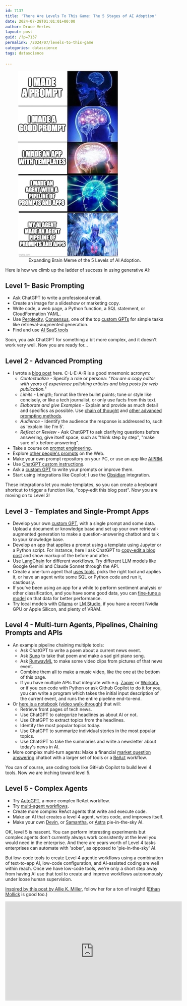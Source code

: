 ```yaml
---
id: 7137
title: 'There Are Levels To This Game: The 5 Stages of AI Adoption'
date: 2024-07-28T01:01:01+00:00
author: Druce Vertes
layout: post
guid: /?p=7137
permalink: /2024/07/levels-to-this-game
categories: datascience
tags: datascience

---
```

<figure>
  <img
  src="/assets/2024/5levels-of-ai-small.jpg"
  alt="Expanding Brain Meme of the 5 Levels of AI Adoption.">
  <figcaption style="text-align: center;">
  Expanding Brain Meme of the 5 Levels of AI Adoption.
  </figcaption>
</figure>

<!--more-->

Here is how we climb up the ladder of success in using generative AI:

## Level 1- Basic Prompting

- Ask ChatGPT to write a professional email.
- Create an image for a slideshow or marketing copy.
- Write code, a web page, a Python function, a SQL statement, or CloudFormation YAML.
- Use [Perplexity](https://www.perplexity.ai/), [Consensus](https://consensus.app/), one of the top [custom GPTs](https://gptstore.ai/) for simple tasks like retrieval-augmented generation.
- Find and use [AI SaaS tools](https://hackernoon.com/the-10-best-directories-for-ai-tools)

Soon, you ask ChatGPT for something a bit more complex, and it doesn't work very well. Now you are ready for…

## Level 2 - Advanced Prompting
- I wrote a [blog post](https://druce.ai/2024/01/prompting) here. C-L-E-A-R is a good mnemonic acronym:
	- *Contextualize* - Specify a role or persona: *"You are a copy editor with years of experience polishing articles and blog posts for web publication."*
	- *Limits* - Length; format like three bullet points; tone or style like concisely, or like a tech journalist, or only use facts from this text.
	- *Elaborate and give Examples* - Explain and provide as much detail and specifics as possible. Use [chain of thought](https://www.promptingguide.ai/techniques/cot) and [other advanced prompting methods](https://arxiv.org/abs/2407.12994).
	- *Audience* - Identify the audience the response is addressed to, such as 'explain like I'm 5'.
	- *Reflect or Review* - Ask ChatGPT to ask clarifying questions before answering, give itself space, such as "think step by step", "make sure of x before answering".
- Take a course on [prompt engineering](https://www.deeplearning.ai/short-courses/chatgpt-prompt-engineering-for-developers/).
- Explore [other people's prompts](https://github.com/f/awesome-chatgpt-prompts) on the Web.
- Make your own prompt repository on your PC, or use an app like [AIPRM](https://www.aiprm.com/).
- Use [ChatGPT custom instructions](https://openai.com/index/custom-instructions-for-chatgpt/).
- Ask a [custom GPT](https://gptstore.ai/gpts?lang=&q=prompt) to write your prompts or improve them.
- Start using integrations like Copilot; I use the [Obsidian](https://github.com/logancyang/obsidian-copilot) integration.

These integrations let you make templates, so you can create a keyboard shortcut to trigger a function like, "copy-edit this blog post". Now you are moving on to Level 3!

## Level 3 - Templates and Single-Prompt Apps

- Develop your own [custom GPT](https://help.openai.com/en/articles/8554397-creating-a-gpt), with a single prompt and some data. Upload a document or knowledge base and set up your own retrieval-augmented generation to make a question-answering chatbot and talk to your knowledge base.
- Develop an app that applies a prompt using a template using Jupyter or a Python script. For instance, here I ask ChatGPT to [copy-edit a blog post](https://github.com/druce/AInewsbot/blob/main/CopyEdit.ipynb) and show markup of the before and after. 
- Use [LangChain](https://python.langchain.com/v0.1/docs/use_cases/) for different workflows. Try different LLM models like Google Gemini and Claude Sonnet through the API.
- Create a one-turn agent that [uses tools](https://python.langchain.com/v0.1/docs/use_cases/tool_use/), picks the right tool and applies it, or have an agent write some SQL or Python code and run it, cautiously.
- If you've been using an app for a while to perform sentiment analysis or other classification, and you have some good data, you can [fine-tune a model](https://platform.openai.com/docs/guides/fine-tuning) on that data for better performance.
- Try local models with [Ollama](https://ollama.com/) or [LM Studio](https://lmstudio.ai/), if you have a recent Nvidia GPU or Apple Silicon, and plenty of VRAM.

## Level 4 - Multi-turn Agents, Pipelines, Chaining Prompts and APIs
- An example pipeline chaining multiple tools:
	- Ask ChatGPT to write a poem about a current news event.
	- Ask [Suno](https://suno.com/) to take that poem and make a sad girl piano song.
	- Ask [RunwayML](https://runwayml.com/) to make some video clips from pictures of that news event.
	- Combine them all to make a music video, like the one at the bottom of this page.
    - If you have multiple APIs that integrate with e.g. [Zapier](https://zapier.com/) or [Workato](https://www.workato.com/), or if you can code with Python or ask Github Copilot to do it for you, you can write a program which takes the initial input description of the current event, and runs the entire pipeline end-to-end.
- Or [here is a notebook](https://github.com/druce/AInewsbot/blob/main/AInewsbot_langgraph.ipynb) ([video walk-through](https://www.youtube.com/watch?v=9Y_uLVaugWM)) that will:
	- Retrieve front pages of tech news.
	- Use ChatGPT to categorize headlines as about AI or not.
	- Use ChatGPT to extract topics from the headlines.
	- Identify the most popular topics today.
	- Use ChatGPT to summarize individual stories in the most popular topics.
	- Use ChatGPT to take the summaries and write a newsletter about today's news in AI.
- More complex multi-turn agents: Make a financial [market question answering](https://www.youtube.com/watch?v=zOOP7DBiwzs) chatbot with a larger set of tools or a [ReAct](https://til.simonwillison.net/llms/python-react-pattern) workflow.

You can of course, use coding tools like GitHub Copilot to build level 4 tools. Now we are inching toward level 5.

## Level 5 - Complex Agents
- Try [AutoGPT](https://news.agpt.co/), a more complex ReAct workflow.
- Try [multi-agent workflows](https://www.microsoft.com/en-us/research/publication/autogen-enabling-next-gen-llm-applications-via-multi-agent-conversation-framework/).
- Create more complex ReAct agents that write and execute code.
- Make an AI that creates a level 4 agent, writes code, and improves itself.
- Make your own [Devin](https://github.com/OpenDevin/OpenDevin), or [Samantha](https://www.youtube.com/watch?v=vgYi3Wr7v_g), or [Astra](https://deepmind.google/technologies/gemini/project-astra/) pie-in-the-sky AI.

OK, level 5 is nascent. You can perform interesting experiments but complex agents don't currently always work consistently at the level you would need in the enterprise. And there are years worth of Level 4 tasks enterprises can automate with 'sober', as opposed to 'pie-in-the-sky' AI.

But low-code tools to create Level 4 agentic workflows using a combination of text-to-app AI, low-code configuration, and AI-assisted coding are well within reach. Once we have low-code tools, we're only a short step away from having AI use that tool to create and improve workflows autonomously under loose human supervision.

[Inspired by this post by Allie K. Miller,](https://www.linkedin.com/posts/alliekmiller_ai-cant-do-anything-it-just-writes-emails-activity-7222229312073027584-49wo?utm_source=share&utm_medium=member_desktop) follow her for a ton of insight! ([Ethan Mollick](https://www.linkedin.com/in/emollick/) is good too.)

<iframe width="560" height="315" src="https://www.youtube.com/embed/oq48gpKhl8g?si=d0kSGngV0Bjzp1mq" title="YouTube video player" frameborder="0" allow="accelerometer; autoplay; clipboard-write; encrypted-media; gyroscope; picture-in-picture; web-share" referrerpolicy="strict-origin-when-cross-origin" allowfullscreen></iframe>



